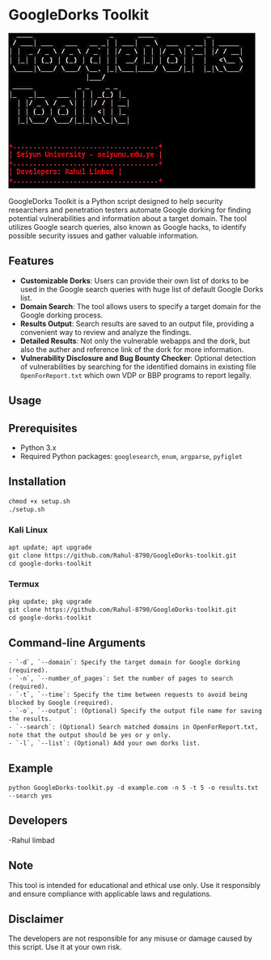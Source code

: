 # GoogleDorks Toolkit

![GoogleDorks Toolkit](https://github.com/Rahul-8790/GoogleDorks-toolkit/blob/a61b7d6f6b30186a92d94e5d5c59463580b58318/GoogleDorks-toolkit-main/GoogleDorks-toolkit-main/Image.png)

GoogleDorks Toolkit is a Python script designed to help security researchers and penetration testers automate Google dorking for finding potential vulnerabilities and information about a target domain. The tool utilizes Google search queries, also known as Google hacks, to identify possible security issues and gather valuable information.

## Features

- **Customizable Dorks**: Users can provide their own list of dorks to be used in the Google search queries with huge list of default Google Dorks list.
- **Domain Search**: The tool allows users to specify a target domain for the Google dorking process.
- **Results Output**: Search results are saved to an output file, providing a convenient way to review and analyze the findings.
- **Detailed Results**: Not only the vulnerable webapps and the dork, but also the auther and reference link of the dork for more information.
- **Vulnerability Disclosure and Bug Bounty Checker**: Optional detection of vulnerabilities by searching for the identified domains in existing file `OpenForReport.txt` which own VDP or BBP programs to report legally.

## Usage

## Prerequisites

- Python 3.x
- Required Python packages: `googlesearch`, `enum`, `argparse`, `pyfiglet`

## Installation



```
chmod +x setup.sh
./setup.sh
```

### Kali Linux
```
apt update; apt upgrade
git clone https://github.com/Rahul-8790/GoogleDorks-toolkit.git
cd google-dorks-toolkit
```
### Termux
```
pkg update; pkg upgrade
git clone https://github.com/Rahul-8790/GoogleDorks-toolkit.git
cd google-dorks-toolkit
```


## Command-line Arguments

    - `-d`, `--domain`: Specify the target domain for Google dorking (required).
    - `-n`, `--number_of_pages`: Set the number of pages to search (required).
    - `-t`, `--time`: Specify the time between requests to avoid being blocked by Google (required).
    - `-o`, `--output`: (Optional) Specify the output file name for saving the results.
    - `--search`: (Optional) Search matched domains in OpenForReport.txt, note that the output should be yes or y only.
    - `-l`, `--list`: (Optional) Add your own dorks list.

## Example
```
python GoogleDorks-toolkit.py -d example.com -n 5 -t 5 -o results.txt --search yes
```

## Developers

-Rahul limbad

## Note

This tool is intended for educational and ethical use only. Use it responsibly and ensure compliance with applicable laws and regulations.
## Disclaimer

The developers are not responsible for any misuse or damage caused by this script. Use it at your own risk.

